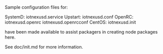 Sample configuration files for:

SystemD: iotnexusd.service
Upstart: iotnexusd.conf
OpenRC:  iotnexusd.openrc
         iotnexusd.openrcconf
CentOS:  iotnexusd.init

have been made available to assist packagers in creating node packages here.

See doc/init.md for more information.
